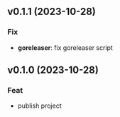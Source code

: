 ## v0.1.1 (2023-10-28)

### Fix

- **goreleaser**: fix goreleaser script

## v0.1.0 (2023-10-28)

### Feat

- publish project
